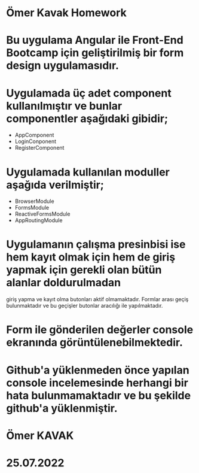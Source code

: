 # Ömer Kavak Homework

# Bu uygulama Angular ile Front-End Bootcamp için geliştirilmiş bir form design uygulamasıdır.

# Uygulamada üç adet component kullanılmıştır ve bunlar componentler aşağıdaki gibidir;

- AppComponent
- LoginConponent
- RegisterComponent

# Uygulamada kullanılan moduller aşağıda verilmiştir;

- BrowserModule
- FormsModule
- ReactiveFormsModule
- AppRoutingModule

# Uygulamanın çalışma presinbisi ise hem kayıt olmak için hem de giriş yapmak için gerekli olan bütün alanlar doldurulmadan
giriş yapma ve kayıt olma butonları aktif olmamaktadır. Formlar arası geçiş bulunmaktadır ve bu geçişler butonlar
aracılığı ile yapılmaktadır.

# Form ile gönderilen değerler console ekranında görüntülenebilmektedir.

# Github'a yüklenmeden önce yapılan console incelemesinde herhangi bir hata bulunmamaktadır ve bu şekilde github'a yüklenmiştir.

# Ömer KAVAK
# 25.07.2022
